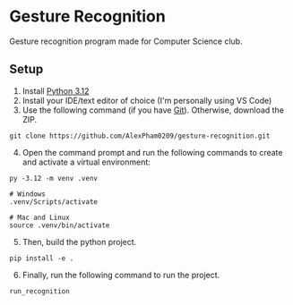  # Gesture Recognition
 Gesture recognition program made for Computer Science club.

 ## Setup 
 1. Install [Python 3.12](https://www.python.org/downloads/)
 2. Install your IDE/text editor of choice (I'm personally using VS Code)
 3. Use the following command (if you have [Git](https://git-scm.com/downloads)). Otherwise, download the ZIP.
```
git clone https://github.com/AlexPham0209/gesture-recognition.git
```

 4. Open the command prompt and run the following commands to create and activate a virtual environment:
```
py -3.12 -m venv .venv

# Windows
.venv/Scripts/activate

# Mac and Linux
source .venv/bin/activate
```

 5. Then, build the python project.
```
pip install -e . 
```

6. Finally, run the following command to run the project.
```
run_recognition
```
